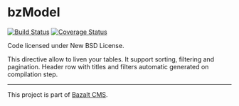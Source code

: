bzModel
=================
[![Build Status](https://travis-ci.org/esvit/bz-model.png)](https://travis-ci.org/esvit/bz-model) [![Coverage Status](https://coveralls.io/repos/esvit/bz-model/badge.png)](https://coveralls.io/r/esvit/bz-model)

Code licensed under New BSD License.

This directive allow to liven your tables. It support sorting, filtering and pagination.
Header row with titles and filters automatic generated on compilation step.

---

This project is part of [Bazalt CMS](http://bazalt-cms.com/).
